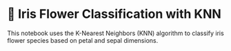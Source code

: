# 🌸 Iris Flower Classification with KNN

This notebook uses the K-Nearest Neighbors (KNN) algorithm to classify iris flower species based on petal and sepal dimensions.
